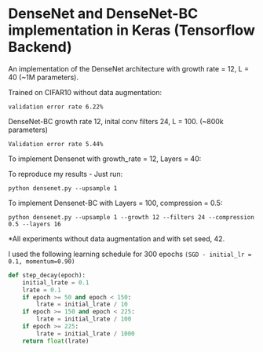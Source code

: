 # DenseNet and DenseNet-BC implementation in Keras (Tensorflow Backend)

An implementation of the DenseNet architecture with growth rate = 12, L = 40 (~1M parameters).

Trained on CIFAR10 without data augmentation:

```validation error rate 6.22%```

DenseNet-BC growth rate 12, inital conv filters 24, L = 100. (~800k parameters)

```Validation error rate 5.44%```


To implement Densenet with growth_rate = 12, Layers = 40:


To reproduce my results - Just run:

~~~ 
python densenet.py --upsample 1
~~~

To implement Densenet-BC with Layers = 100, compression = 0.5:

~~~ 
python densenet.py --upsample 1 --growth 12 --filters 24 --compression 0.5 --layers 16
~~~


*All experiments without data augmentation and with set seed, 42.

I used the following learning schedule for 300 epochs ```(SGD - initial_lr = 0.1, momentum=0.90)```

~~~~python
def step_decay(epoch):
	initial_lrate = 0.1
	lrate = 0.1
	if epoch >= 50 and epoch < 150:
		lrate = initial_lrate / 10
	if epoch >= 150 and epoch < 225:
		lrate = initial_lrate / 100
	if epoch >= 225:
		lrate = initial_lrate / 1000
	return float(lrate)
~~~~
